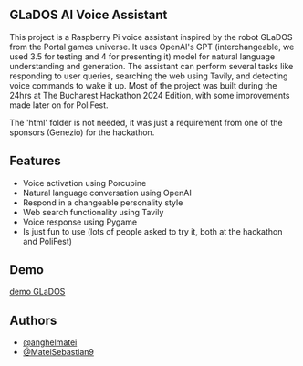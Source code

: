 ## GLaDOS AI Voice Assistant
 
This project is a Raspberry Pi voice assistant inspired by the robot GLaDOS from the Portal games universe. It uses OpenAI's GPT (interchangeable, we used 3.5 for testing and 4 for presenting it) model for natural language understanding and generation. The assistant can perform several tasks like responding to user queries, searching the web using Tavily, and detecting voice commands to wake it up. Most of the project was built during the 24hrs at The Bucharest Hackathon 2024 Edition, with some improvements made later on for PoliFest.

The 'html' folder is not needed, it was just a requirement from one of the sponsors (Genezio) for the hackathon.
## Features

- Voice activation using Porcupine
- Natural language conversation using OpenAI
- Respond in a changeable personality style
- Web search functionality using Tavily
- Voice response using Pygame
- Is just fun to use (lots of people asked to try it, both at the hackathon and PoliFest)
## Demo

[demo GLaDOS](https://youtu.be/fq5gw-32NBQ)
## Authors

- [@anghelmatei](https://github.com/anghelmatei)
- [@MateiSebastian9](https://github.com/MateiSebastian9)
